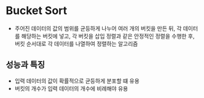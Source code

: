 # Bucket Sort
- 주어진 데이터의 값의 범위를 균등하게 나누어 여러 개의 버킷을 만든 뒤, 각 데이터를 해당하는 버킷에 넣고, 각 버킷을 삽입 정렬과 같은 안정적인 정렬을 수행한 후, 버킷 순서대로 각 데이터를 나열하여 정렬하는 알고리즘

## 성능과 특징
- 입력 데이터의 값이 확률적으로 균등하게 분포할 떄 유용
- 버킷의 개수가 입력 데이터의 개수에 비례해야 유용